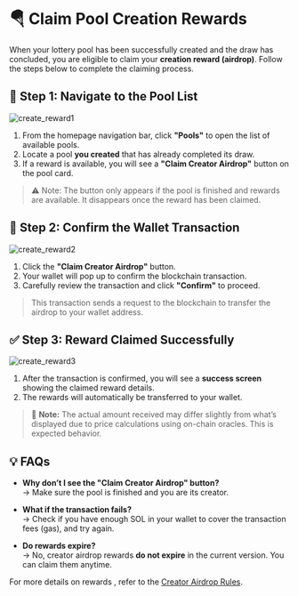 # 🪂 Claim Pool Creation Rewards

When your lottery pool has been successfully created and the draw has concluded, you are eligible to claim your **creation reward (airdrop)**. Follow the steps below to complete the claiming process.

## 📍 Step 1: Navigate to the Pool List

![create_reward1](/create_reward1.png)  
1. From the homepage navigation bar, click **"Pools"** to open the list of available pools.  
2. Locate a pool **you created** that has already completed its draw.  
3. If a reward is available, you will see a **"Claim Creator Airdrop"** button on the pool card.

> ⚠️ Note: The button only appears if the pool is finished and rewards are available. It disappears once the reward has been claimed.


## 🧾 Step 2: Confirm the Wallet Transaction

![create_reward2](/create_reward2.png)  
1. Click the **"Claim Creator Airdrop"** button.  
2. Your wallet will pop up to confirm the blockchain transaction.  
3. Carefully review the transaction and click **"Confirm"** to proceed.

> This transaction sends a request to the blockchain to transfer the airdrop to your wallet address.


## ✅ Step 3: Reward Claimed Successfully

![create_reward3](/create_reward3.png)  
1. After the transaction is confirmed, you will see a **success screen** showing the claimed reward details.  
2. The rewards will automatically be transferred to your wallet.

> 📌 **Note:** The actual amount received may differ slightly from what’s displayed due to price calculations using on-chain oracles. This is expected behavior.


## 💡 FAQs

- **Why don’t I see the "Claim Creator Airdrop" button?**  
  → Make sure the pool is finished and you are its creator.

- **What if the transaction fails?**  
  → Check if you have enough SOL in your wallet to cover the transaction fees (gas), and try again.

- **Do rewards expire?**  
  → No, creator airdrop rewards **do not expire** in the current version. You can claim them anytime.


For more details on rewards , refer to the [Creator Airdrop Rules](/rules-creator-airdrop.md).
